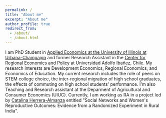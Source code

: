 ```yaml
---
permalink: /
title: "About me"
excerpt: "About me"
author_profile: true
redirect_from: 
  - /about/
  - /about.html
---
```


I am PhD Student in [Applied Economics at the University of Illinois at Urbana-Champaign](https://ace.illinois.edu/) and former Research Assistant in the [Center for Regional Economics and Policy](https://cepr.uai.cl/) at Universidad Adolfo Ibañez, Chile. My research interests are Development Economics, Regional Economics, and Economics of Education. My current research includes the role of peers on STEM college choice, the inter-regional migration of high school graduates, the effects of commuting on high school students' performance. I'm also Teaching and Research assistant at the Deparment of Agricultural and Consumer Economics (UIUC). Currently, I am working as RA in a project led by [Catalina Herrera-Almanza](https://catalinaherrera.weebly.com/) entitled "Social Networks and Women's Reproductive Outcomes: Evidence from a Randomized Experiment in Rural India". 
